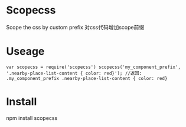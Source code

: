 Scopecss
========

 Scope the css by custom prefix
 对css代码增加scope前缀

 Useage
=======

`var scopecss = require('scopecss')
scopecss('my_component_prefix', '.nearby-place-list-content { color: red}');
//返回: .my_component_prefix .nearby-place-list-content { color: red}
`

Install
=======
npm install scopecss

